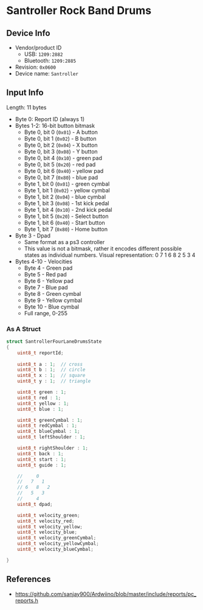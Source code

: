 # Santroller Rock Band Drums

## Device Info

- Vendor/product ID
  - USB: `1209:2882`
  - Bluetooth: `1209:2885`
- Revision: `0x0600`
- Device name: `Santroller`

## Input Info

Length: 11 bytes
- Byte 0: Report ID (always 1)
- Bytes 1-2: 16-bit button bitmask
  - Byte 0, bit 0 (`0x01`) - A button
  - Byte 0, bit 1 (`0x02`) - B button
  - Byte 0, bit 2 (`0x04`) - X button
  - Byte 0, bit 3 (`0x08`) - Y button
  - Byte 0, bit 4 (`0x10`) - green pad
  - Byte 0, bit 5 (`0x20`) - red pad
  - Byte 0, bit 6 (`0x40`) - yellow pad
  - Byte 0, bit 7 (`0x80`) - blue pad
  - Byte 1, bit 0 (`0x01`) - green cymbal
  - Byte 1, bit 1 (`0x02`) - yellow cymbal
  - Byte 1, bit 2 (`0x04`) - blue cymbal
  - Byte 1, bit 3 (`0x08`) - 1st kick pedal
  - Byte 1, bit 4 (`0x10`) - 2nd kick pedal
  - Byte 1, bit 5 (`0x20`) - Select button
  - Byte 1, bit 6 (`0x40`) - Start button
  - Byte 1, bit 7 (`0x80`) - Home button
- Byte 3 - Dpad
  - Same format as a ps3 controller
  - This value is not a bitmask, rather it encodes different possible states as individual numbers.
    Visual representation:
        0
      7   1
    6   8   2
      5   3
        4
- Bytes 4-10 - Velocities
  - Byte 4 - Green pad
  - Byte 5 - Red pad
  - Byte 6 - Yellow pad
  - Byte 7 - Blue pad
  - Byte 8 - Green cymbal
  - Byte 9 - Yellow cymbal
  - Byte 10 - Blue cymbal
  - Full range, 0-255

### As A Struct

```cpp
struct SantrollerFourLaneDrumsState
{
    uint8_t reportId;
    
    uint8_t a : 1;  // cross
    uint8_t b : 1;  // circle
    uint8_t x : 1;  // square
    uint8_t y : 1;  // triangle

    uint8_t green : 1;
    uint8_t red : 1;
    uint8_t yellow : 1;
    uint8_t blue : 1;

    uint8_t greenCymbal : 1;
    uint8_t redCymbal : 1;
    uint8_t blueCymbal : 1;
    uint8_t leftShoulder : 1;

    uint8_t rightShoulder : 1;
    uint8_t back : 1;
    uint8_t start : 1;
    uint8_t guide : 1;

    //     0
    //   7   1
    // 6   8   2
    //   5   3
    //     4
    uint8_t dpad;

    uint8_t velocity_green;
    uint8_t velocity_red;
    uint8_t velocity_yellow;
    uint8_t velocity_blue;
    uint8_t velocity_greenCymbal;
    uint8_t velocity_yellowCymbal;
    uint8_t velocity_blueCymbal;

}
```

## References

- https://github.com/sanjay900/Ardwiino/blob/master/include/reports/pc_reports.h
